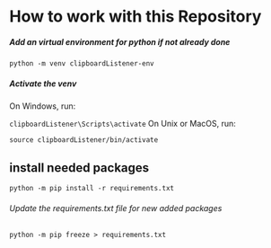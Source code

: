 # How to work with this Repository
##### Add an virtual environment for python if not already done
```python -m venv clipboardListener-env```
##### Activate the venv
On Windows, run:

```clipboardListener\Scripts\activate```
On Unix or MacOS, run:

```source clipboardListener/bin/activate```

## install needed packages
``` python -m pip install -r requirements.txt ```


###### Update the requirements.txt file for new added packages

``` python -m pip freeze > requirements.txt ```
